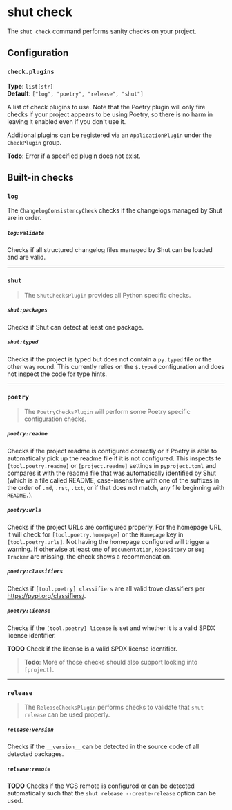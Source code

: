# shut check

The `shut check` command performs sanity checks on your project.

## Configuration

### `check.plugins`

__Type__: `list[str]`  
__Default__: `["log", "poetry", "release", "shut"]`

A list of check plugins to use. Note that the Poetry plugin will only fire checks if your project appears to be using
Poetry, so there is no harm in leaving it enabled even if you don't use it.

Additional plugins can be registered via an `ApplicationPlugin` under the `CheckPlugin` group.

__Todo__: Error if a specified plugin does not exist.

## Built-in checks

### `log`

The `ChangelogConsistencyCheck` checks if the changelogs managed by Shut are in order.

##### `log:validate`

Checks if all structured changelog files managed by Shut can be loaded and are valid.

---

### `shut`

> The `ShutChecksPlugin` provides all Python specific checks.

##### `shut:packages`

Checks if Shut can detect at least one package.

##### `shut:typed`

Checks if the project is typed but does not contain a `py.typed` file or the other way round.
This currently relies on the `$.typed` configuration and does not inspect the code for type hints.

---

### `poetry`

> The `PoetryChecksPlugin` will perform some Poetry specific configuration checks.

##### `poetry:readme`

Checks if the project readme is configured correctly or if Poetry is able to automatically
pick up the readme file if it is not configured. This inspects te `[tool.poetry.readme]` or `[project.readme]`
settings in `pyproject.toml` and compares it with the readme file that was automatically identified by Shut
(which is a file called README, case-insensitive with one of the suffixes in the order of `.md`, `.rst`, `.txt`,
or if that does not match, any file beginning with `README.`).

##### `poetry:urls`

Checks if the project URLs are configured properly. For the homepage URL, it will check for `[tool.poetry.homepage]`
or the `Homepage` key in `[tool.poetry.urls]`. Not having the homepage configured will trigger a warning. If otherwise
at least one of `Documentation`, `Repository` or `Bug Tracker` are missing, the check shows a recommendation.

##### `poetry:classifiers`

Checks if `[tool.poetry] classifiers` are all valid trove classifiers per https://pypi.org/classifiers/.

##### `poetry:license`

Checks if the `[tool.poetry] license` is set and whether it is a valid SPDX license identifier.

__TODO__ Check if the license is a valid SPDX license identifier.

> __Todo__: More of those checks should also support looking into `[project]`.

---

### `release`

> The `ReleaseChecksPlugin` performs checks to validate that `shut release` can be used properly.

##### `release:version`

Checks if the `__version__` can be detected in the source code of all detected packages.

##### `release:remote`

__TODO__ Checks if the VCS remote is configured or can be detected automatically such that the
`shut release --create-release` option can be used.
